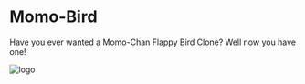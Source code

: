 # Momo-Bird
Have you ever wanted a Momo-Chan Flappy Bird Clone? Well now you have one!

![logo](https://github.com/user-attachments/assets/f64f0e79-d0fc-4eaf-81fe-0ab74144bd57)
